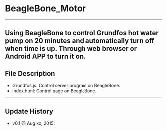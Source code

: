 # BeagleBone_Motor
---
Using BeagleBone to control Grundfos hot water pump on 20 minutes and automatically turn off when time is up.
Through web browser or Android APP to turn it on.
---
## File Description
* Grundfos.js: Control server program on BeagleBone.
* index.html: Control page on BeagleBone.
---
## Update History
* v0.1 @ Aug xx, 2015:
